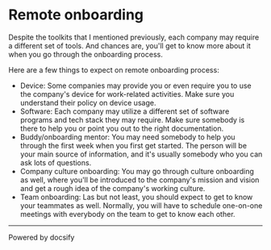 # Remote onboarding

Despite the toolkits that I mentioned previously, each company may require a different set of tools. And chances are, you'll get to know more about it when you go through the onboarding process. 

Here are a few things to expect on remote onboarding process: 

- Device: Some companies may provide you or even require you to use the company's device for work-related activities. Make sure you understand their policy on device usage. 
- Software: Each company may utilize a different set of software programs and tech stack they may require. Make sure somebody is there to help you or point you out to the right documentation. 
- Buddy/onboarding mentor: You may need somebody to help you through the first week when you first get started. The person will be your main source of information, and it's usually somebody who you can ask lots of questions.
- Company culture onboarding: You may go through culture onboarding as well, where you'll be introduced to the company's mission and vision and get a rough idea of the company's working culture. 
- Team onboarding: Las but not least, you should expect to get to know your teammates as well. Normally, you will have to schedule one-on-one meetings with everybody on the team to get to know each other. 

----

<a href="https://docsify.js.org" target="_blank" style="color: inherit; font-weight: normal; text-decoration: none;">Powered by docsify</a>
